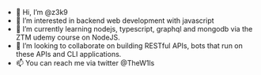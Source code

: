 - 👋 Hi, I’m @z3k9
- 👀 I’m interested in backend web development with javascript
- 🌱 I’m currently learning nodejs, typescript, graphql and mongodb via the ZTM udemy course on NodeJS.
- 💞️ I’m looking to collaborate on building RESTful APIs, bots that run on these APIs and CLI applications.
- 📫 You can reach me via twitter @TheW1ls

<!---
z3k9/z3k9 is a ✨ special ✨ repository because its `README.md` (this file) appears on your GitHub profile.
You can click the Preview link to take a look at your changes.
--->

